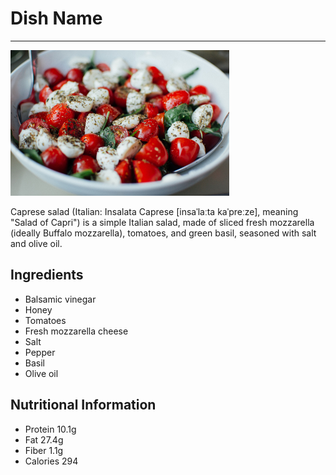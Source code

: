 # Dish Name
---

![Dish Image](/Images/dish.jpg)

Caprese salad (Italian: Insalata Caprese [insaˈlaːta kaˈpreːze], meaning "Salad of Capri") is a simple Italian salad, made of sliced fresh mozzarella (ideally Buffalo mozzarella), tomatoes, and green basil, seasoned with salt and olive oil.

## Ingredients
* Balsamic vinegar
* Honey
* Tomatoes
* Fresh mozzarella cheese
* Salt
* Pepper
* Basil
* Olive oil

## Nutritional Information
* Protein 10.1g
* Fat 27.4g
* Fiber 1.1g
* Calories 294
